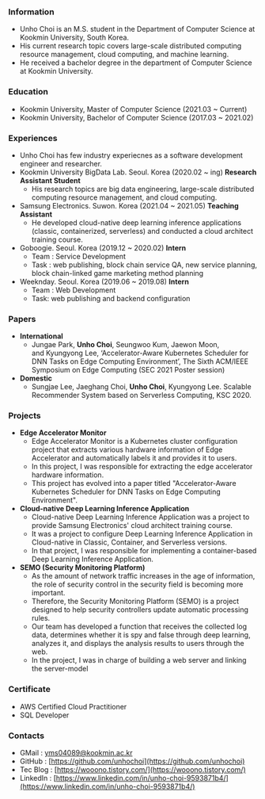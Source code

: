 ### Information

- Unho Choi is an M.S. student in the Department of Computer Science at Kookmin University, South Korea. 
- His current research topic covers large-scale distributed computing resource management, cloud computing, and machine learning.
- He received a bachelor degree in the department of Computer Science at Kookmin University.

### Education

- Kookmin University, Master of Computer Science (2021.03 ~ Current)
- Kookmin University, Bachelor of Computer Science (2017.03 ~ 2021.02)

### Experiences

- Unho Choi has few industry experiecnes as a software development engineer and researcher.
- Kookmin University BigData Lab. Seoul. Korea (2020.02 ~ ing) **Research Assistant Student**
    - His research topics are big data engineering, large-scale distributed computing resource management, and cloud computing.
- Samsung Electronics. Suwon. Korea (2021.04 ~ 2021.05) **Teaching Assistant**
    - He developed cloud-native deep learning inference applications (classic, containerized, serverless) and conducted a cloud architect training course.
- Goboogie. Seoul. Korea (2019.12 ~ 2020.02) **Intern**
    - Team : Service Development
    - Task : web publishing, block chain service QA, new service planning, block chain-linked game marketing method planning
- Weeknday. Seoul. Korea (2019.06 ~ 2019.08) **Intern**
    - Team : Web Development
    - Task: web publishing and backend configuration

### Papers

- **International**
    - Jungae Park, **Unho Choi**, Seungwoo Kum, Jaewon Moon, and Kyungyong Lee, ‘Accelerator-Aware Kubernetes Scheduler for DNN Tasks on Edge Computing Environment’, The Sixth ACM/IEEE Symposium on Edge Computing (SEC 2021 Poster session)
- **Domestic**
    - Sungjae Lee, Jaeghang Choi, **Unho Choi**, Kyungyong Lee. Scalable Recommender System based on Serverless Computing, KSC 2020.

### Projects

- **Edge Accelerator Monitor**
    - Edge Accelerator Monitor is a Kubernetes cluster configuration project that extracts various hardware information of Edge Accelerator and automatically labels it and provides it to users.
    - In this project, I was responsible for extracting the edge accelerator hardware information.
    - This project has evolved into a paper titled "Accelerator-Aware Kubernetes Scheduler for DNN Tasks on Edge Computing Environment".
- **Cloud-native Deep Learning Inference Application**
    - Cloud-native Deep Learning Inference Application was a project to provide Samsung Electronics' cloud architect training course.
    - It was a project to configure Deep Learning Inference Application in Cloud-native in Classic, Container, and Serverless versions.
    - In that project, I was responsible for implementing a container-based Deep Learning Inference Application.
- **SEMO (Security Monitoring Platform)**
    - As the amount of network traffic increases in the age of information, the role of security control in the security field is becoming more important.
    - Therefore, the Security Monitoring Platform (SEMO) is a project designed to help security controllers update automatic processing rules.
    - Our team has developed a function that receives the collected log data, determines whether it is spy and false through deep learning, analyzes it, and displays the analysis results to users through the web.
    - In the project, I was in charge of building a web server and linking the server-model

### Certificate

- AWS Certified Cloud Practitioner
- SQL Developer

### Contacts

- GMail : yms04089@kookmin.ac.kr
- GitHub : [https://github.com/unhochoi](https://github.com/unhochoi)
- Tec Blog : [https://wooono.tistory.com/](https://wooono.tistory.com/)
- LinkedIn : [https://www.linkedin.com/in/unho-choi-9593871b4/](https://www.linkedin.com/in/unho-choi-9593871b4/)
